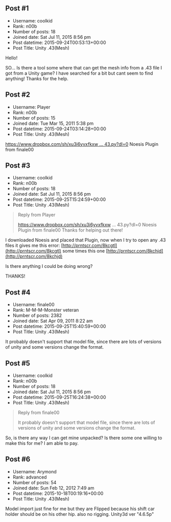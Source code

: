 ## Post #1
- Username: coolkid
- Rank: n00b
- Number of posts: 18
- Joined date: Sat Jul 11, 2015 8:56 pm
- Post datetime: 2015-09-24T00:53:13+00:00
- Post Title: Unity .43(Mesh)

Hello!

SO... Is there a tool some where that can get the mesh info from a .43 file I got from a Unity game?
I have searched for a bit but cant seem to find anything!
Thanks for the help.
## Post #2
- Username: Player
- Rank: n00b
- Number of posts: 15
- Joined date: Tue Mar 15, 2011 5:38 pm
- Post datetime: 2015-09-24T03:14:28+00:00
- Post Title: Unity .43(Mesh)

[https://www.dropbox.com/sh/xu3i6yvxfkxw ... 43.py?dl=0](https://www.dropbox.com/sh/xu3i6yvxfkxwlk5/AAAcKpePd2BGIRQTHYKwt69ja/plugins/python/fmt_Unity3D_43.py?dl=0)
Noesis Plugin from finale00
## Post #3
- Username: coolkid
- Rank: n00b
- Number of posts: 18
- Joined date: Sat Jul 11, 2015 8:56 pm
- Post datetime: 2015-09-25T15:24:59+00:00
- Post Title: Unity .43(Mesh)

> Reply from Player
>
> https://www.dropbox.com/sh/xu3i6yvxfkxw ... 43.py?dl=0
Noesis Plugin from finale00
Thanks for helping out there!

I downloaded Noesis and placed that Plugin, now when I try to open any .43 files it gives me this error:
[http://prntscr.com/8kcgtl](http://prntscr.com/8kcgtl) some times this one [http://prntscr.com/8kchjd](http://prntscr.com/8kchjd)

Is there anything I could be doing wrong?

THANKS!
## Post #4
- Username: finale00
- Rank: M-M-M-Monster veteran
- Number of posts: 2382
- Joined date: Sat Apr 09, 2011 8:22 am
- Post datetime: 2015-09-25T15:40:59+00:00
- Post Title: Unity .43(Mesh)

It probably doesn't support that model file, since there are lots of versions of unity and some versions change the format.
## Post #5
- Username: coolkid
- Rank: n00b
- Number of posts: 18
- Joined date: Sat Jul 11, 2015 8:56 pm
- Post datetime: 2015-09-25T16:24:38+00:00
- Post Title: Unity .43(Mesh)

> Reply from finale00
>
> It probably doesn't support that model file, since there are lots of versions of unity and some versions change the format.

So, is there any way I can get mine unpacked? Is there some one willing to make this for me?
I am able to pay.
## Post #6
- Username: Arymond
- Rank: advanced
- Number of posts: 54
- Joined date: Sun Feb 12, 2012 7:49 am
- Post datetime: 2015-10-18T00:19:16+00:00
- Post Title: Unity .43(Mesh)

Model import just fine for me but they are Flipped because his shift car holder should be on his other hip. also no rigging. Unity3d ver "4.6.5p"
